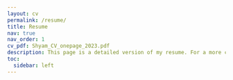 ```yaml
---
layout: cv
permalink: /resume/
title: Resume
nav: true
nav_order: 1
cv_pdf: Shyam_CV_onepage_2023.pdf
description: This page is a detailed version of my resume. For a more consolidated one-page version of my resume kindly click on the 'PDF' button on the right side.
toc:
  sidebar: left
---
```

